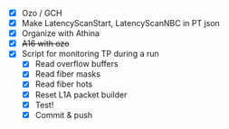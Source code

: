 - [x] Ozo / GCH
- [x] Make LatencyScanStart, LatencyScanNBC in PT json
- [x] Organize with Athina
- [x] <del>A16 with ozo</del>
- [x] Script for monitoring TP during a run
  - [x] Read overflow buffers
  - [x] Read fiber masks
  - [x] Read fiber hots
  - [x] Reset L1A packet builder
  - [x] Test!
  - [x] Commit & push
